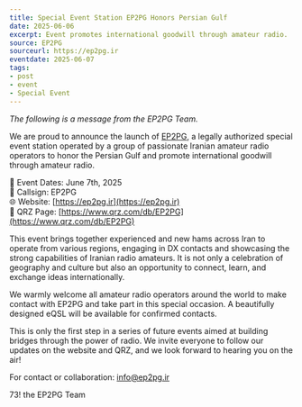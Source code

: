 ```yaml
---
title: Special Event Station EP2PG Honors Persian Gulf
date: 2025-06-06
excerpt: Event promotes international goodwill through amateur radio.
source: EP2PG
sourceurl: https://ep2pg.ir
eventdate: 2025-06-07
tags:
- post
- event
- Special Event
---
```

*The following is a message from the EP2PG Team.*

We are proud to announce the launch of [EP2PG](https://www.qrz.com/db/EP2PG), a legally authorized special event station operated by a group of passionate Iranian amateur radio operators to honor the Persian Gulf and promote international goodwill through amateur radio.

📅 Event Dates: June 7th, 2025   
📡 Callsign: EP2PG   
🌐 Website: [https://ep2pg.ir](https://ep2pg.ir)   
🔎 QRZ Page: [https://www.qrz.com/db/EP2PG](https://www.qrz.com/db/EP2PG)

This event brings together experienced and new hams across Iran to operate from various regions, engaging in DX contacts and showcasing the strong capabilities of Iranian radio amateurs. It is not only a celebration of geography and culture but also an opportunity to connect, learn, and exchange ideas internationally.

We warmly welcome all amateur radio operators around the world to make contact with EP2PG and take part in this special occasion. A beautifully designed eQSL will be available for confirmed contacts.

This is only the first step in a series of future events aimed at building bridges through the power of radio. We invite everyone to follow our updates on the website and QRZ, and we look forward to hearing you on the air!

For contact or collaboration: [info@ep2pg.ir](mailto:info@ep2pg.ir)

73! the EP2PG Team